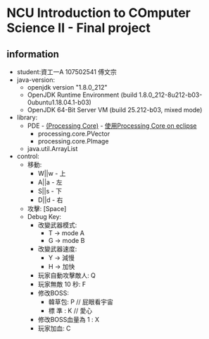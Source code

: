 # NCU Introduction to COmputer Science II - Final project

## information
 - student:資工一A 107502541 傅文宗
 - java-version:
    - openjdk version "1.8.0_212"
    - OpenJDK Runtime Environment (build 1.8.0_212-8u212-b03-0ubuntu1.18.04.1-b03)
    - OpenJDK 64-Bit Server VM (build 25.212-b03, mixed mode)
 - library:
    - PDE - [(Processing Core)](https://github.com/processing/processing) - [使用Processing Core on eclipse](https://www.processing.org/tutorials/eclipse/)
      - processing.core.PVector
      - processing.core.PImage
    - java.util.ArrayList
 - control:
    - 移動:
      - W||w - 上
      - A||a - 左
      - S||s - 下
      - D||d - 右
    - 攻擊: [Space]
    - Debug Key:
      - 改變武器模式:
        - T -> mode A
        - G -> mode B
      - 改變武器速度:
        - Y -> 減慢
        - H -> 加快
      - 玩家自動攻擊敵人: Q
      - 玩家無敵 10 秒: F
      - 修改BOSS:
        - 韓草包: P // 屁眼看宇宙
        - 標 準 : K // 愛心
      - 修改BOSS血量為 1 : X
      - 玩家加血: C
